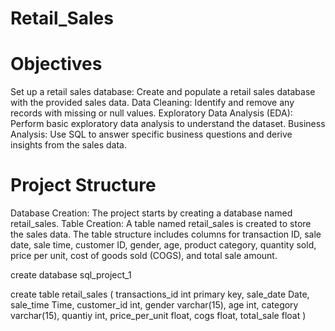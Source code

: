# Retail_Sales

# Objectives
Set up a retail sales database: Create and populate a retail sales database with the provided sales data.
Data Cleaning: Identify and remove any records with missing or null values.
Exploratory Data Analysis (EDA): Perform basic exploratory data analysis to understand the dataset.
Business Analysis: Use SQL to answer specific business questions and derive insights from the sales data.

# Project Structure
Database Creation: The project starts by creating a database named retail_sales.
Table Creation: A table named retail_sales is created to store the sales data. The table structure includes columns for transaction ID, sale date, sale time, customer ID, gender, age, product category, quantity sold, price per unit, cost of goods sold (COGS), and total sale amount.

create database sql_project_1

create table retail_sales
		(
		transactions_id int primary key,
		sale_date Date,
		sale_time Time,
		customer_id int,
		gender varchar(15),
		age	int,
		category varchar(15),
		quantiy int,
		price_per_unit float,
		cogs float,
		total_sale float
		)
